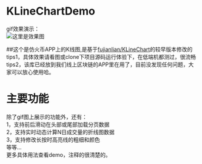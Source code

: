 # KLineChartDemo
gif效果演示：<br>
![这里是效果图](https://raw.githubusercontent.com/LZY101724/KLineChartDemo/master/gif/20181025143538.gif)

##这个是仿火币APP上的K线图,是基于[fujianlian/KLineChart](https://github.com/fujianlian/KLineChart)的较早版本修改的<br>
tips1，具体效果请看图或clone下项目源码运行体验下，在低端机都测过，很流畅<br>
tips2，该库已经放到我们线上区块链的APP里在用了，目前没发现任何问题，大家可以放心使用哈。<br>

# 主要功能
除了gif图上展示的功能外，还有：<br>
1，支持前后滑动在头部或尾部加载分页数据<br>
2，支持实时动态计算N日成交量的折线图数据<br>
3，支持修改长按时高亮线的粗细和颜色<br>
等等...<br>
更多具体用法查看demo，注释的很清楚的。

